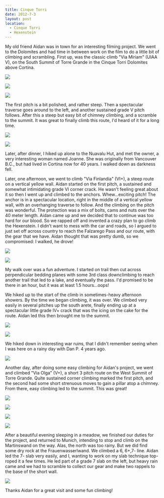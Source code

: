 ```yaml
---
title: Cinque Torri
date: 2012-7-3
layout: post
location: 
  - Cinque Torri
  - Hexenstein
---
```


My old friend Aidan was in town for an interesting filming project. We
went to the Dolomites and had time in between work on the film to do a
little bit of climbing and scrambling. First up, was the classic climb
"Via Miriam" (UIAA V), on the South Summit of Torre Grande in the Cinque
Torri Dolomites above Cortina.
  
  
[![](http://farm9.static.flickr.com/8007/7490139070_9acd92ace4_b.jpg)](http://www.flickr.com/photos/ripsawridge/7490139070/)
  
[![](http://farm8.static.flickr.com/7140/7490146474_ef1c7a8da8_b.jpg)](http://www.flickr.com/photos/ripsawridge/7490146474/)
  
[![](http://farm9.static.flickr.com/8156/7490151986_24b1f50431_b.jpg)](http://www.flickr.com/photos/ripsawridge/7490151986/)
  
  
The first pitch is a bit polished, and rather steep. Then a spectacular
traverse goes around to the left, and another sustained grade V pitch follows.
After this a steep but easy bit of chimney climbing, and a scramble to
the summit. It was great to finally climb this route, I'd heard of it for
a long time.
  
  
[![](http://farm8.static.flickr.com/7272/7490158152_e66bcb9777_b.jpg)](http://www.flickr.com/photos/ripsawridge/7490158152/)
  
[![](http://farm9.static.flickr.com/8160/7490164840_2a27364f42_b.jpg)](http://www.flickr.com/photos/ripsawridge/7490164840/)
  
  
Later, after dinner, I hiked up alone to the Nuavalu Hut, and met the
owner, a very interesting woman named Joanne. She was originally from Vancouver
B.C., but had lived in Cortina now for 40 years. I walked down as darkness
fell.
  
  
Later, one afternoon, we went to climb "Via Finlandia" (VI+), a steep
route on a vertical yellow wall. Aidan started on the first pitch, a sustained
and somewhat intimidating grade VI corner crack. He wasn't feeling great
about it so then I went up and climbed to the anchors. Whew...exciting
pitch! The anchor is in a spectacular location, right in the middle of
a vertical yellow wall, with an overhanging traverse to follow. And the
climbing on the pitch was wonderful. The protection was a mix of bolts,
cams and nuts over the 40 meter length. Aidan came up and we decided that
to continue was too hard for our blood. So we rapped off and invented a
crazy plan to go climb the Hexenstein. I didn't want to mess with the car
and roads, so I argued to just set off across country to reach the Falzarego
Pass and our route, with the gear that we have. Aidan thought that was
pretty dumb, so we compromised: I walked, he drove!
  
  
[![](http://farm8.static.flickr.com/7118/7490169382_d70e809881_b.jpg)](http://www.flickr.com/photos/ripsawridge/7490169382/)
  
[![](http://farm8.static.flickr.com/7247/7490178032_425912304d_b.jpg)](http://www.flickr.com/photos/ripsawridge/7490178032/)
  
  
My walk over was a fun adventure. I started on trail then cut across perpendicular
bedding planes with some 3rd class downclimbing to reach another trail
that led to a lake, and eventually the pass. I'd promised to be there in
an hour, but it was at least 1.5 hours...oops!
  
  
We hiked up to the start of the climb in sometimes-heavy afternoon showers.
By the time we began climbing, it was over. We climbed very easily in several
pitches up the south arete, finally ending up at a spectacular little grade
IV+ crack that was the icing on the cake for the route. Aidan led this
then brought me to the summit.
  
  
[![](http://farm9.static.flickr.com/8168/7490191002_bcd8ec91aa_b.jpg)](http://www.flickr.com/photos/ripsawridge/7490191002/)
  
[![](http://farm9.static.flickr.com/8027/7490194036_6395223f2e_b.jpg)](http://www.flickr.com/photos/ripsawridge/7490194036/)
  
  
We hiked down in interesting war ruins, that I didn't remember seeing
when I was here on a rainy day with Dan P. 4 years ago.
  
  
[![](http://farm8.static.flickr.com/7246/7490198630_51fbf10a59_b.jpg)](http://www.flickr.com/photos/ripsawridge/7490198630/)
  
  
Another day, after doing some easy climbing for Aidan's project, we went
and climbed "Via Olga" (V+), a short 3 pitch route on the West Summit of
Torre Grande. Quite sustained corner climbing marked the first pitch, and
the second had some short strenuous moves to gain a pillar atop a chimney.
From there, easy climbing led to the summit. This was great!
  
  
[![](http://farm8.static.flickr.com/7138/7490207132_284326fe98_b.jpg)](http://www.flickr.com/photos/ripsawridge/7490207132/)
  
[![](http://farm9.static.flickr.com/8003/7490216016_b88ff0d57a_b.jpg)](http://www.flickr.com/photos/ripsawridge/7490216016/)
  
[![](http://farm8.static.flickr.com/7270/7490218934_40544ab810_b.jpg)](http://www.flickr.com/photos/ripsawridge/7490218934/)
  
[![](http://farm9.static.flickr.com/8005/7490221562_1c7077684d_b.jpg)](http://www.flickr.com/photos/ripsawridge/7490221562/)
  
  
After a beautiful evening sleeping in a meadow, we finished our duties
for the project, and returned to Munich, intending to stop and climb on
the Martinswand on the way. Alas, the north was too rainy. But we did find
some dry rock at the Frauenwasserlwand. We climbed a 6, 6+,7- line. Aidan
led the 7- slab very easily, and I, wanting to work on my slab technique
top-roped it a few times. He led part of a grade 7 slab on the left, but
heavy rain came and we had to scramble to collect our gear and make two
rappels to the base of the short wall.
  
  
[![](http://farm9.static.flickr.com/8146/7490223040_c78b7f1fa0_b.jpg)](http://www.flickr.com/photos/ripsawridge/7490223040/)
  
  
Thanks Aidan for a great visit and some fun climbing!
